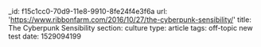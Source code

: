 _id: f15c1cc0-70d9-11e8-9910-8fe24f4e3f6a
url: 'https://www.ribbonfarm.com/2016/10/27/the-cyberpunk-sensibility/'
title: The Cyberpunk Sensibility
section: culture
type: article
tags: off-topic new test
date: 1529094199
